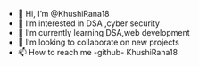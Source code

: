 - 👋 Hi, I’m @KhushiRana18
- 👀 I’m interested in DSA ,cyber security
- 🌱 I’m currently learning DSA,web development
- 💞️ I’m looking to collaborate on new projects
- 📫 How to reach me -github- KhushiRana18

<!---
KhushiRana18/KhushiRana18 is a ✨ special ✨ repository because its `README.md` (this file) appears on your GitHub profile.
You can click the Preview link to take a look at your changes.
--->

